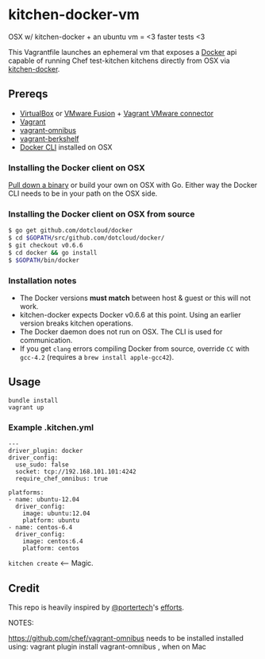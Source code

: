 # kitchen-docker-vm

OSX w/ kitchen-docker + an ubuntu vm = <3 faster tests <3

This Vagrantfile launches an ephemeral vm that exposes a [Docker](http://www.docker.io/) api capable of running Chef test-kitchen kitchens directly from OSX via [kitchen-docker](https://github.com/portertech/kitchen-docker).

## Prereqs

* [VirtualBox](https://www.virtualbox.org/wiki/Downloads) or [VMware Fusion](http://www.vmware.com/products/fusion/) + [Vagrant VMware connector](http://docs.vagrantup.com/v2/vmware/)
* [Vagrant](http://www.vagrantup.com/)
* [vagrant-omnibus](https://github.com/schisamo/vagrant-omnibus)
* [vagrant-berkshelf](https://github.com/berkshelf/vagrant-berkshelf)
* [Docker CLI](http://davekonopka.share.s3.amazonaws.com/chef/docker) installed on OSX

### Installing the Docker client on OSX

[Pull down a binary](http://davekonopka.share.s3.amazonaws.com/chef/docker) or build your own on OSX with Go. Either way the Docker CLI needs to be in your path on the OSX side.

### Installing the Docker client on OSX from source

```bash
$ go get github.com/dotcloud/docker
$ cd $GOPATH/src/github.com/dotcloud/docker/
$ git checkout v0.6.6
$ cd docker && go install
$ $GOPATH/bin/docker
```

### Installation notes

* The Docker versions **must match** between host & guest or this will not work.
* kitchen-docker expects Docker v0.6.6 at this point. Using an earlier version breaks kitchen operations.
* The Docker daemon does not run on OSX. The CLI is used for communication.
* If you get `clang` errors compiling Docker from source, override `CC` with `gcc-4.2` (requires a `brew install apple-gcc42`).

## Usage

```
bundle install
vagrant up
```

### Example .kitchen.yml

```
---
driver_plugin: docker
driver_config:
  use_sudo: false
  socket: tcp://192.168.101.101:4242
  require_chef_omnibus: true

platforms:
- name: ubuntu-12.04
  driver_config:
    image: ubuntu:12.04
    platform: ubuntu
- name: centos-6.4
  driver_config:
    image: centos:6.4
    platform: centos
```

`kitchen create` <-- Magic.

## Credit

This repo is heavily inspired by [@portertech](https://twitter.com/portertech)'s [efforts](https://github.com/portertech/lxc-vm).


NOTES:

https://github.com/chef/vagrant-omnibus needs to be installed
installed using: vagrant plugin install vagrant-omnibus , when on Mac
